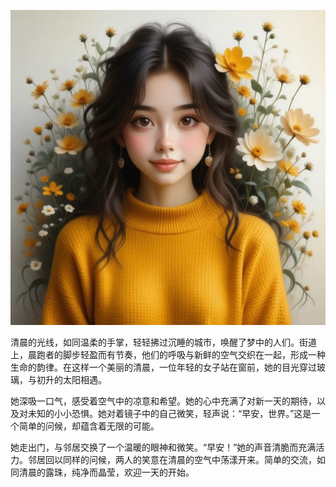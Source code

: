 ![](main.webp)

清晨的光线，如同温柔的手掌，轻轻拂过沉睡的城市，唤醒了梦中的人们。街道上，晨跑者的脚步轻盈而有节奏，他们的呼吸与新鲜的空气交织在一起，形成一种生命的韵律。在这样一个美丽的清晨，一位年轻的女子站在窗前，她的目光穿过玻璃，与初升的太阳相遇。

她深吸一口气，感受着空气中的凉意和希望。她的心中充满了对新一天的期待，以及对未知的小小恐惧。她对着镜子中的自己微笑，轻声说：“早安，世界。”这是一个简单的问候，却蕴含着无限的可能。

她走出门，与邻居交换了一个温暖的眼神和微笑。“早安！”她的声音清脆而充满活力。邻居回以同样的问候，两人的笑意在清晨的空气中荡漾开来。简单的交流，如同清晨的露珠，纯净而晶莹，欢迎一天的开始。